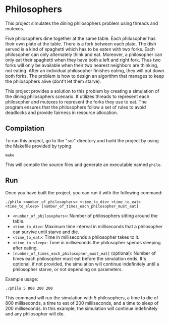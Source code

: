 # Philosophers

This project simulates the dining philosophers problem using threads and mutexes.

Five philosophers dine together at the same table. Each philosopher has their own plate at the table. There is a fork between each plate. The dish served is a kind of spaghetti which has to be eaten with two forks. Each philosopher can only alternately think and eat. Moreover, a philosopher can only eat their spaghetti when they have both a left and right fork. Thus two forks will only be available when their two nearest neighbors are thinking, not eating. After an individual philosopher finishes eating, they will put down both forks. The problem is how to design an algorithm that manages to keep the philosophers alive (dont't let them starve).

This project provides a solution to this problem by creating a simulation of the dining philosophers scenario. It utilizes threads to represent each philosopher and mutexes to represent the forks they use to eat. The program ensures that the philosophers follow a set of rules to avoid deadlocks and provide fairness in resource allocation.

## Compilation

To run this project, go to the "src" directory and build the project by using the Makefile provided by typing:

   ```
   make
   ```

This will compile the source files and generate an executable named `philo`.

## Run

Once you have built the project, you can run it with the following command:

```
./philo <number_of_philosophers> <time_to_die> <time_to_eat> <time_to_sleep> [number_of_times_each_philosopher_must_eat]
```

- `<number_of_philosophers>`: Number of philosophers sitting around the table.
- `<time_to_die>`: Maximum time interval in milliseconds that a philosopher can survive until starve and die.
- `<time_to_eat>`: Time in milliseconds a philosopher takes to it.
- `<time_to_sleep>`: Time in milliseconds the philosopher spends sleeping after eating.
- `[number_of_times_each_philosopher_must_eat]` (optional): Number of times each philosopher must eat before the simulation ends. It's optional, if not provided, the simulation will continue indefinitely until a philosopher starve, or not depending on parameters.

Example usage:

```
./philo 5 800 200 200
```

This command will run the simulation with 5 philosophers, a time to die of 800 milliseconds, a time to eat of 200 milliseconds, and a time to sleep of 200 milliseconds. In this example, the simulation will continue indefinitely and any philosopher will die.
